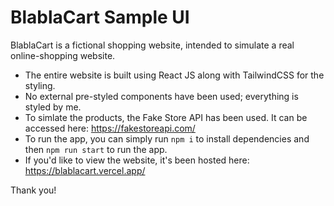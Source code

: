 # BlablaCart Sample UI

BlablaCart is a fictional shopping website, intended to simulate a real online-shopping website.
 - The entire website is built using React JS along with TailwindCSS for the styling.
 - No external pre-styled components have been used; everything is styled by me.
 - To simlate the products, the Fake Store API has been used. It can be accessed here: https://fakestoreapi.com/
 - To run the app, you can simply run `npm i` to install dependencies and then `npm run start` to run the app.
 - If you'd like to view the website, it's been hosted here: https://blablacart.vercel.app/
 
 Thank you!
